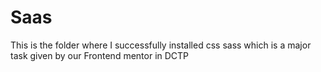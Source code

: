 # Saas
This is the folder where I successfully installed css sass which is a major task given by our Frontend mentor in DCTP 
